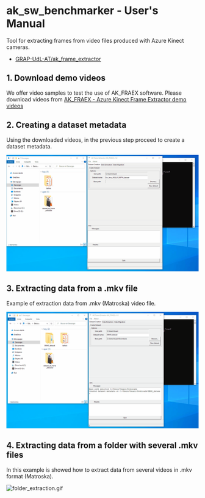 # ak_sw_benchmarker - User's Manual
Tool for extracting frames from video files produced with Azure Kinect cameras.

* [GRAP-UdL-AT/ak_frame_extractor](https://github.com/GRAP-UdL-AT/ak_frame_extractor)

## 1. Download demo videos
We offer video samples to test the use of AK_FRAEX software. Please download videos from [AK_FRAEX - Azure Kinect Frame Extractor demo videos](https://doi.org/10.5281/zenodo.6968103)

## 2. Creating a dataset metadata
Using the downloaded videos, in the previous step proceed to create a dataset metadata.

![dataset_creation.gif](https://github.com/GRAP-UdL-AT/ak_frame_extractor/blob/main/docs/screen_animations/dataset_creation.gif?raw=true)


## 3. Extracting data from a .mkv file
Example of extraction data from .mkv (Matroska) video file.

![file_extraction.gif](https://github.com/GRAP-UdL-AT/ak_frame_extractor/blob/main/docs/screen_animations/file_extraction.gif?raw=true)


## 4. Extracting data from a folder with several .mkv files
In this example is showed how to extract data from several videos in .mkv format (Matroska).

![folder_extraction.gif](https://github.com/GRAP-UdL-AT/ak_frame_extractor/blob/main/docs/screen_animations/folder_extraction.gif?raw=true)

